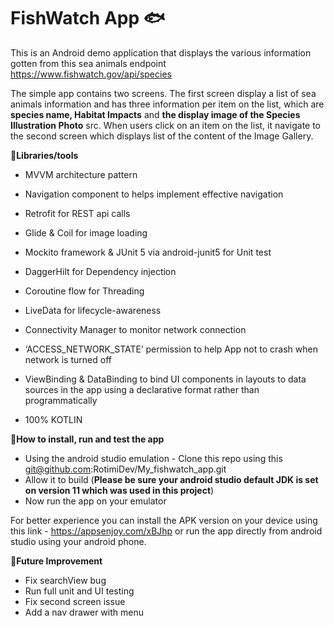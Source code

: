 # FishWatch App :fish:

This is an Android demo application that displays the various information gotten from this sea animals endpoint https://www.fishwatch.gov/api/species            

The simple app contains two screens. The first screen display a list of sea animals information and has three information per item on the list, which are  **species name, Habitat Impacts** and **the display image of the Species Illustration Photo** src. When users click on an item on the list, it navigate to the second screen which displays list of the content of the Image Gallery. 

**:blowfish:Libraries/tools**
* MVVM architecture pattern
* Navigation component to helps implement effective navigation
* Retrofit for REST api calls
* Glide & Coil for image loading
* Mockito framework & JUnit 5 via android-junit5 for Unit test
* DaggerHilt for Dependency injection
* Coroutine flow for Threading
* LiveData for lifecycle-awareness
* Connectivity Manager to monitor network connection
* ‘ACCESS_NETWORK_STATE’ permission to help App not to crash when network is turned off 
* ViewBinding & DataBinding to bind UI components in layouts to data sources in the app using a declarative format rather than programmatically

* 100% KOTLIN




**:blowfish:How to install, run and test the app**
* Using the android studio emulation - Clone this repo using this git@github.com:RotimiDev/My_fishwatch_app.git
* Allow it to build (**Please be sure your android studio default JDK is set on version 11 which was used in this project**)
* Now run the app on your emulator

For better experience you can install the APK version on your device using this link - https://appsenjoy.com/xBJhp
or run the app directly from android studio using your android phone.

**:blowfish:Future Improvement**
* Fix searchView bug
* Run full unit and UI testing
* Fix second screen issue
* Add a nav drawer with menu
